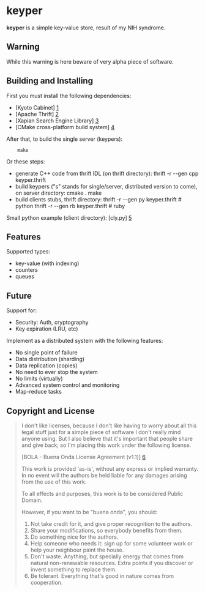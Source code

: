 keyper
======

**keyper** is a simple key-value store, result of my NIH syndrome.

Warning
-------

While this warning is here beware of very alpha piece of software.


Building and Installing
-----------------------

First you must install the following dependencies:

* [Kyoto Cabinet] [1]
* [Apache Thrift] [2]
* [Xapian Search Engine Library] [3]
* [CMake cross-platform build system] [4]

After that, to build the single server (keypers):

        make

Or these steps:

* generate C++ code from thrift IDL (on thrift directory):
        thrift -r --gen cpp keyper.thrift
* build keypers ("s" stands for single/server, distributed version to come), on server directory:
        cmake .
		make
* build clients stubs, thrift directory:
        thrift -r --gen py keyper.thrift # python
        thrift -r --gen rb keyper.thrift # ruby

Small python example (client directory): [cly.py] [5]

Features
--------

Supported types:

* key-value (with indexing)
* counters
* queues

Future
------

Support for:

* Security: Auth, cryptography
* Key expiration (LRU, etc)

Implement as a distributed system with the following features:

* No single point of failure
* Data distribution (sharding)
* Data replication (copies)
* No need to ever stop the system
* No limits (virtually)
* Advanced system control and monitoring
* Map-reduce tasks

Copyright and License
---------------------

> I don't like licenses, because I don't like having to worry about all this
> legal stuff just for a simple piece of software I don't really mind anyone
> using. But I also believe that it's important that people share and give back;
> so I'm placing this work under the following license.
> 
> 
> [BOLA - Buena Onda License Agreement (v1.1)] [6]
> 
> This work is provided 'as-is', without any express or implied warranty. In no
> event will the authors be held liable for any damages arising from the use of
> this work.
> 
> To all effects and purposes, this work is to be considered Public Domain.
> 
> 
> However, if you want to be "buena onda", you should:
> 
> 1. Not take credit for it, and give proper recognition to the authors.
> 2. Share your modifications, so everybody benefits from them.
> 3. Do something nice for the authors.
> 4. Help someone who needs it: sign up for some volunteer work or help your
>    neighbour paint the house.
> 5. Don't waste. Anything, but specially energy that comes from natural
>    non-renewable resources. Extra points if you discover or invent something
>    to replace them.
> 6. Be tolerant. Everything that's good in nature comes from cooperation.
> 

  [1]: http://1978th.net/kyotocabinet/            "Kyoto Cabinet"
  [2]: http://incubator.apache.org/thrift/        "Apache Thrift"
  [3]: http://xapian.org/                         "Xapian"
  [4]: http://www.cmake.org/                      "CMake"
  [5]: http://github.com/lucindo/keyper/blob/master/client/python/cli.py "cli.py"
  [6]: http://blitiri.com.ar/p/bola/               "BOLA - Buena Onda License Agreement (v1.1)"
